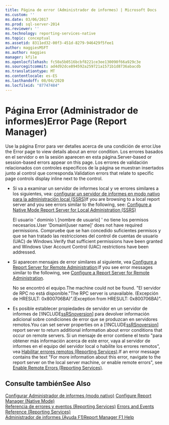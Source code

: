 ```yaml
---
title: Página de error (Administrador de informes) | Microsoft Docs
ms.custom: ''
ms.date: 03/06/2017
ms.prod: sql-server-2014
ms.reviewer: ''
ms.technology: reporting-services-native
ms.topic: conceptual
ms.assetid: 8311ed32-00f3-451d-8279-946429f5fee1
author: maggiesMSFT
ms.author: maggies
manager: kfile
ms.openlocfilehash: fc50a5b0516bcbf8221ce3ee130090f66a929c3e
ms.sourcegitcommit: ad4d92dce894592a259721a1571b1d8736abacdb
ms.translationtype: MT
ms.contentlocale: es-ES
ms.lasthandoff: 08/04/2020
ms.locfileid: "87747484"
---
```

# <a name="error-page-report-manager"></a><span data-ttu-id="2b0d3-102">Página Error (Administrador de informes)</span><span class="sxs-lookup"><span data-stu-id="2b0d3-102">Error Page (Report Manager)</span></span>
  <span data-ttu-id="2b0d3-103">Use la página Error para ver detalles acerca de una condición de error.</span><span class="sxs-lookup"><span data-stu-id="2b0d3-103">Use the Error page to view details about an error condition.</span></span> <span data-ttu-id="2b0d3-104">Los errores basados en el servidor o en la sesión aparecen en esta página.</span><span class="sxs-lookup"><span data-stu-id="2b0d3-104">Server-based or session-based errors appear on this page.</span></span> <span data-ttu-id="2b0d3-105">Los errores de validación relacionados con controles específicos de la página se muestran insertados junto al control que corresponda.</span><span class="sxs-lookup"><span data-stu-id="2b0d3-105">Validation errors that relate to specific page controls display inline next to the control.</span></span>  
  
-   <span data-ttu-id="2b0d3-106">Si va a examinar un servidor de informes local y ve errores similares a los siguientes, vea: [configurar un servidor de informes en modo nativo para la administración local &#40;SSRS&#41;](report-server/configure-a-native-mode-report-server-for-local-administration-ssrs.md)</span><span class="sxs-lookup"><span data-stu-id="2b0d3-106">If you are browsing to a local report server and you see errors similar to the following, see: [Configure a Native Mode Report Server for Local Administration &#40;SSRS&#41;](report-server/configure-a-native-mode-report-server-for-local-administration-ssrs.md)</span></span>  
  
     <span data-ttu-id="2b0d3-107">El usuario ' dominio \\ [nombre de usuario] ' no tiene los permisos necesarios.</span><span class="sxs-lookup"><span data-stu-id="2b0d3-107">User 'Domain\\[user name]' does not have required permissions.</span></span> <span data-ttu-id="2b0d3-108">Compruebe que se han concedido suficientes permisos y que se han tratado las restricciones del control de cuentas de usuario (UAC) de Windows.</span><span class="sxs-lookup"><span data-stu-id="2b0d3-108">Verify that sufficient permissions have been granted and Windows User Account Control (UAC) restrictions have been addressed.</span></span>  
  
-   <span data-ttu-id="2b0d3-109">Si aparecen mensajes de error similares al siguiente, vea [Configure a Report Server for Remote Administration](report-server/configure-a-report-server-for-remote-administration.md):</span><span class="sxs-lookup"><span data-stu-id="2b0d3-109">If you see error messages similar to the following, see [Configure a Report Server for Remote Administration](report-server/configure-a-report-server-for-remote-administration.md).</span></span>  
  
     <span data-ttu-id="2b0d3-110">No se encontró el equipo.</span><span class="sxs-lookup"><span data-stu-id="2b0d3-110">The machine could not be found.</span></span> <span data-ttu-id="2b0d3-111">"El servidor de RPC no está disponible.</span><span class="sxs-lookup"><span data-stu-id="2b0d3-111">"The RPC server is unavailable.</span></span> <span data-ttu-id="2b0d3-112">(Excepción de HRESULT: 0x800706BA)”.</span><span class="sxs-lookup"><span data-stu-id="2b0d3-112">(Exception from HRESULT: 0x800706BA)".</span></span>  
  
-   <span data-ttu-id="2b0d3-113">Es posible establecer propiedades de servidor en un servidor de informes de [!INCLUDE[ssRSnoversion](../includes/ssrsnoversion-md.md)] para devolver información adicional sobre condiciones de error que se produzcan en servidores remotos.</span><span class="sxs-lookup"><span data-stu-id="2b0d3-113">You can set server properties on a [!INCLUDE[ssRSnoversion](../includes/ssrsnoversion-md.md)] report server to return additional information about error conditions that occur on remote servers.</span></span> <span data-ttu-id="2b0d3-114">Si un mensaje de error contiene el texto "para obtener más información acerca de este error, vaya al servidor de informes en el equipo del servidor local o habilite los errores remotos", vea [Habilitar errores remotos &#40;Reporting Services&#41;](report-server/enable-remote-errors-reporting-services.md).</span><span class="sxs-lookup"><span data-stu-id="2b0d3-114">If an error message contains the text "For more information about this error, navigate to the report server on the local server machine, or enable remote errors", see [Enable Remote Errors &#40;Reporting Services&#41;](report-server/enable-remote-errors-reporting-services.md).</span></span>  
  
## <a name="see-also"></a><span data-ttu-id="2b0d3-115">Consulte también</span><span class="sxs-lookup"><span data-stu-id="2b0d3-115">See Also</span></span>  
 <span data-ttu-id="2b0d3-116">[Configurar Administrador de informes &#40;modo nativo&#41;](report-server/configure-web-portal.md) </span><span class="sxs-lookup"><span data-stu-id="2b0d3-116">[Configure Report Manager &#40;Native Mode&#41;](report-server/configure-web-portal.md) </span></span>  
 <span data-ttu-id="2b0d3-117">[Referencia de errores y eventos &#40;Reporting Services&#41;](troubleshooting/errors-and-events-reference-reporting-services.md) </span><span class="sxs-lookup"><span data-stu-id="2b0d3-117">[Errors and Events Reference &#40;Reporting Services&#41;](troubleshooting/errors-and-events-reference-reporting-services.md) </span></span>  
 [<span data-ttu-id="2b0d3-118">Administrador de informes (Ayuda F1)</span><span class="sxs-lookup"><span data-stu-id="2b0d3-118">Report Manager F1 Help</span></span>](../../2014/reporting-services/report-manager-f1-help.md)  
  
  

